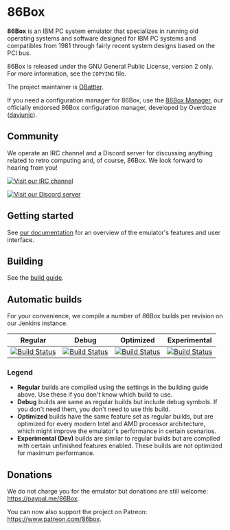 86Box
=====
**86Box** is an IBM PC system emulator that specializes in running old
operating systems and software designed for IBM PC systems and compatibles
from 1981 through fairly recent system designs based on the PCI bus.

86Box is released under the GNU General Public License, version 2 only.
For more information, see the `COPYING` file.

The project maintainer is [OBattler](https://github.com/OBattler).

If you need a configuration manager for 86Box, use the [86Box Manager](https://github.com/86Box/86BoxManager), our
officially endorsed 86Box configuration manager, developed by Overdoze ([daviunic](https://github.com/daviunic)).

Community
---------
We operate an IRC channel and a Discord server for discussing anything related 
to retro computing and, of course, 86Box. We look forward to hearing from you!

[![Visit our IRC channel](https://kiwiirc.com/buttons/irc.ringoflightning.net/softhistory.png)](https://kiwiirc.com/client/irc.ringoflightning.net/?nick=86box|?#softhistory)

[![Visit our Discord server](https://discordapp.com/api/guilds/262614059009048590/embed.png)](https://discord.gg/QXK9XTv)

Getting started
---------------
See [our documentation](https://86box.readthedocs.io/en/latest/index.html) for an overview of the emulator's features and user interface.

Building
--------
See the [build guide](doc/build.md).

Automatic builds
--------------
For your convenience, we compile a number of 86Box builds per revision on our
Jenkins instance.

| Regular | Debug | Optimized | Experimental |
|:-------:|:-----:|:---------:|:------------:|
|[![Build Status](http://ci.86box.net/job/86Box/badge/icon)](http://ci.86box.net/job/86Box)|[![Build Status](http://ci.86box.net/job/86Box-Debug/badge/icon)](http://ci.86box.net/job/86Box-Debug)|[![Build Status](http://ci.86box.net/job/86Box-Optimized/badge/icon)](http://ci.86box.net/job/86Box-Optimized)|[![Build Status](http://ci.86box.net/job/86Box-Dev/badge/icon)](http://ci.86box.net/job/86Box-Dev)

### Legend
* **Regular** builds are compiled using the settings in the building guide
  above. Use these if you don't know which build to use.
* **Debug** builds are same as regular builds but include debug symbols.
  If you don't need them, you don't need to use this build.
* **Optimized** builds have the same feature set as regular builds, but are
  optimized for every modern Intel and AMD processor architecture, which might
  improve the emulator's performance in certain scenarios.
* **Experimental (Dev)** builds are similar to regular builds but are compiled
  with certain unfinished features enabled. These builds are not optimized for maximum performance.

Donations
---------
We do not charge you for the emulator but donations are still welcome:
https://paypal.me/86Box.

You can now also support the project on Patreon:
https://www.patreon.com/86box.
